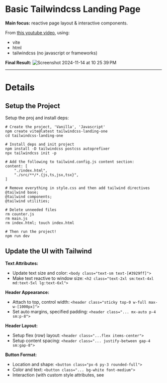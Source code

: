 # Basic Tailwindcss Landing Page

**Main focus:** reactive page layout & interactive components.

From [this youtube video](https://www.youtube.com/watch?v=W-LDhPyv478), using:
- vite
- html
- tailwindcss
(no javascript or frameworks)

**Final Result:**
![Screenshot 2024-11-14 at 10 25 39 PM](https://github.com/user-attachments/assets/cd3e480c-abfe-47cc-afcc-5f2525b0c290)

---

# Details

## Setup the Project
Setup the proj and install deps:
```
# Create the project, 'Vanilla', 'Javascript'
npm create vite@latest tailwindcss-landing-one
cd tailwindcss-landing-one

# Install deps and init project
npm install -D tailwindcss postcss autoprefixer
npx tailwindcss init -p

# Add the following to tailwind.config.js content section:
content: [ 
    "./index.html",
    "./src/**/*.{js,ts,jsx,tsx}",
]

# Remove everything in style.css and then add tailwind directives
@tailwind base;
@tailwind components;
@tailwind utilities;

# Delete unneeded files
rm counter.js
rm main.js
rm index.html; touch index.html

# Then run the project!
npm run dev
```

## Update the UI with Tailwind

**Text Attributes:**
- Update text size and color: `<body class="text-sm text-[#3929ff]">`
- Make text reactive to window size: `<h2 class="text-2xl sm:text-4xl md:text-5xl lg:text-6xl">`

**Header Appearance:**
- Attach to top, control width: `<header class="sticky top-0 w-full max-w-[1000px]">`
- Set auto margins, specified padding: `<header class="... mx-auto p-4 sm:p-8">`

**Header Layout:**
- Setup flex (row) layout: `<header class="...flex items-center">`
- Setup content spacing: `<header class="... justify-between gap-4 sm:gap-8">`

**Button Format:**
- Location and shape: `<button class="px-6 py-3 rounded-full">`
- Color and text: `<button class="... bg-white font-medium">`
- Interaction (with custom style attributes, see <style>): `<button class="... lightShadow cursor-pointer blueShadow">`

**Main Layout:**
- Using flex (col) layout: `<main class="min-h-screen flex flex-col">`
- Use grid layout with reactive num cols: `<div class="grid grid-cols-1 sm:grid-cols-2">`
- - Setting a class to `min-h-screen`
    - *In Tailwind CSS, the min-h-screen class sets an element's minimum height to 100% of the viewport height (100vh). This ensures that the element occupies at least the full height of the browser window, regardless of its content. - ChatGPT + Search*
